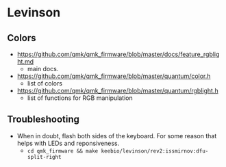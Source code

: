 # Levinson

## Colors

- https://github.com/qmk/qmk_firmware/blob/master/docs/feature_rgblight.md
  - main docs.
- https://github.com/qmk/qmk_firmware/blob/master/quantum/color.h
  - list of colors
- https://github.com/qmk/qmk_firmware/blob/master/quantum/rgblight.h
  - list of functions for RGB manipulation

## Troubleshooting

- When in doubt, flash both sides of the keyboard. For some reason that helps with LEDs and reponsiveness.
    - `cd qmk_firmware && make keebio/levinson/rev2:issmirnov:dfu-split-right`
